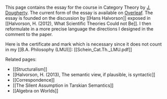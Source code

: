 This page contains the essay for the course in Category Theory by [J. Dougherty](https://www.mcmp.philosophie.uni-muenchen.de/people/faculty/dougherty_john/index.html). The current form of the essay is available on [Overleaf](https://www.overleaf.com/7584279944xddxqjgjksxh#b3b468). The essay is founded on the discussion by [[Hans Halvorson]] exposed in [[Halvorson, H. (2012), What Scientific Theories Could not Be]]. I then reformulate in a more precise language the directions I designed in the comment to the paper.

Here is the certificate and mark which is necessary since it does not count in my [[B.A. Philosophy (LMU)]]: [[Schein_Cat.Th._LMU.pdf]]

Related pages:
- [[Structuralism]]
- [[Halvorson, H. (2013), The semantic view, if plausible, is syntactic]]
- [[Correspondence]]
- [[The Silent Assumption in Tarskian Semantics]]
- [[Algebra on Worlds]]